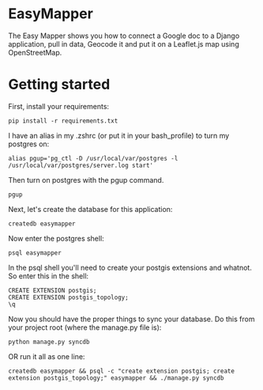 EasyMapper
==========

The Easy Mapper shows you how to connect a Google doc to a Django application, pull in data, Geocode it and put it on a Leaflet.js map using OpenStreetMap.

# Getting started

First, install your requirements:

```
pip install -r requirements.txt
```

I have an alias in my .zshrc (or put it in your bash_profile) to turn my postgres on:

```
alias pgup='pg_ctl -D /usr/local/var/postgres -l /usr/local/var/postgres/server.log start'
```

Then turn on postgres with the pgup command. 

```
pgup
```

Next, let's create the database for this application:

```
createdb easymapper
```

Now enter the postgres shell:

```
psql easymapper
```

In the psql shell you'll need to create your postgis extensions and whatnot. So enter this in the shell:


```
CREATE EXTENSION postgis;
CREATE EXTENSION postgis_topology;
\q
```

Now you should have the proper things to sync your database. Do this from your project root (where the manage.py file is):

```
python manage.py syncdb
```

OR run it all as one line:

```
createdb easymapper && psql -c "create extension postgis; create extension postgis_topology;" easymapper && ./manage.py syncdb
```


